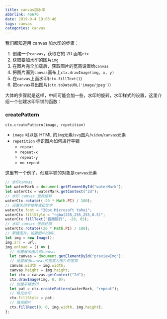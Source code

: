 ```yaml
---
title: canvas加水印
abbrlink: 46670
date: 2019-9-4 19:03:40
tags: canvas
categories: canvas
---
```


我们都知道用 canvas 加水印的步骤：

1.  创建一个`canvas`，获取它的 2D 画笔`ctx`
2.  获取要加水印的图片`img`
3.  在图片完全加载后，获取图片的宽高设置给`canvas`
    <!-- more -->
4.  把图片画到`canvas`画布上`ctx.drawImage(img, x, y)`
5.  在`canvas`上画水印(`ctx.fillText()`)
6.  把`canvas`导出图片(`ctx.toDataURL('image/jpeg')`)

大体的步骤就是这样，中间可能会加一些，水印的旋转，水印样式的设置，这里介绍一个创建水印平铺的函数：

### createPattern

`ctx.createPattern(image, repetition)`

- `image` 可以是 HTML 的`img`元素/`svg`图片/`video`/`canvas`元素
- `repetition` 标识图片如何进行平铺
  - `repeat`
  - `repeat-x`
  - `repeat-y`
  - `no-repeat`

这里有一个例子，创建平铺的对象是`canvas`元素

```javascript
// 水印canvas
let waterMark = document.getElementById("waterMark");
let waterCtx = waterMark.getContext("2d");
// 水印 canvas 坐标旋转
waterCtx.rotate((-20 * Math.PI) / 180);
// 设置水印字体样式和文字
waterCtx.font = "20px Microsoft Yahei";
waterCtx.fillStyle = "rgba(255,255,255,0.5)";
waterCtx.fillText("晋商银行", -20, 65);
// 水印 canvas 坐标还原
waterCtx.rotate((20 * Math.PI) / 180);
// 新建图片，设置图片的URL
let img = new Image();
img.src = url;
img.onload = () => {
  // 创建展示图片的canvas
  let canvas = document.getElementById("previewImg");
  // 设置展示canvas的宽高为图片的宽高
  canvas.width = img.width;
  canvas.height = img.height;
  let ctx = canvas.getContext("2d");
  ctx.drawImage(img, 0, 0);
  // 创建平铺水印
  let pat = ctx.createPattern(waterMark, "repeat");
  // 填充水印
  ctx.fillStyle = pat;
  // 填充图片
  ctx.fillRect(0, 0, img.width, img.height);
};
```
